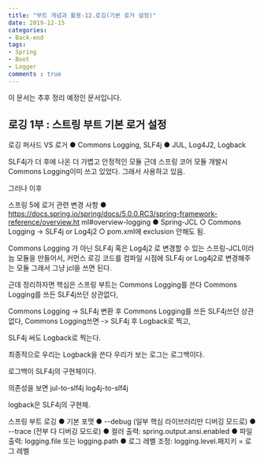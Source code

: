 ```yaml
---
title: "부트 개념과 활용-12.로깅(기본 로거 설정)"
date: 2019-12-15
categories:
- Back-end
tags:
- Spring 
- Boot
- Logger
comments : true
---
```


이 문서는 추후 정리 예정인 문서입니다.

## 로깅 1부 : 스트링 부트 기본 로거 설정

로깅 퍼사드 VS 로거
● Commons Logging, SLF4j
● JUL, Log4J2, Logback

SLF4j가 더 후에 나온 더 가볍고 안정적인 모듈
근데 스프링 코어 모듈 개발시 Commons Logging이미 쓰고 있었다.
그래서 사용하고 있음.

그러나 이후

스프링 5에 로거 관련 변경 사항
● https://docs.spring.io/spring/docs/5.0.0.RC3/spring-framework-reference/overview.ht
ml#overview-logging
● Spring-JCL
○ Commons Logging -> SLF4j or Log4j2
○ pom.xml에 exclusion 안해도 됨.

Commons Logging 가 아닌 SLF4j 혹은 Log4j2 로 변경할 수 있는
스프링-JCL이라늠 모듈을 만들어서, 커먼스 로깅 코드를 컴파일 시점에 SLF4j or Log4j2로 변경해주는 모듈
그래서 그냥 jcl을 쓰면 된다.


근데 정리하자면 핵심은
스프링 부트는 
Commons Logging를 쓴다
Commons Logging를 쓰든 SLF4j쓰던 상관없다,

Commons Logging -> SLF4j 변환 후 
Commons Logging를 쓰든 SLF4j쓰던 상관없다,
Commons Logging쓰면  -> SLF4j 후 Logback로 찍고,

SLF4j 써도 Logback로 찍는다.

최종적으로 우리는 Logback을 쓴다
우리가 보는 로그는 로그백이다.

로그백이 SLF4j의 구현체이다.

의존성을 보면 
jul-to-slf4j 
log4j-to-slf4j

logback은 SLF4j의 구현체.





스프링 부트 로깅
● 기본 포맷
● --debug (일부 핵심 라이브러리만 디버깅 모드로)
● --trace (전부 다 디버깅 모드로)
● 컬러 출력: spring.output.ansi.enabled
● 파일 출력: logging.file 또는 logging.path
● 로그 레벨 조정: logging.level.패지키 = 로그 레벨
